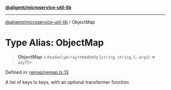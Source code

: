 [**@aligent/microservice-util-lib**](../modules.md)

***

[@aligent/microservice-util-lib](../modules.md) / ObjectMap

# Type Alias: ObjectMap

> **ObjectMap** = `ReadonlyArray`\<readonly \[`string`, `string`, (...`args`) => `any`?\]\>

Defined in: [remap/remap.ts:13](https://github.com/aligent/microservice-development-utilities/blob/e13483771966234032f5249dc36c2c31c71d7cf1/packages/microservice-util-lib/src/remap/remap.ts#L13)

A list of keys to keys, with an optional transformer function
